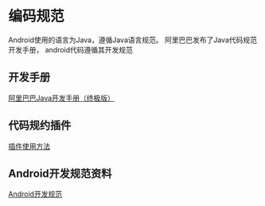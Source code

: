 # 编码规范
Android使用的语言为Java，遵循Java语言规范。 阿里巴巴发布了Java代码规范开发手册， android代码遵循其开发规范

## 开发手册
[阿里巴巴Java开发手册（终极版）](https://github.com/alibaba/p3c/blob/master/%E9%98%BF%E9%87%8C%E5%B7%B4%E5%B7%B4Java%E5%BC%80%E5%8F%91%E6%89%8B%E5%86%8C%EF%BC%88%E7%BB%88%E6%9E%81%E7%89%88%EF%BC%89.pdf)

## 代码规约插件
[插件使用方法](https://github.com/alibaba/p3c/blob/master/idea-plugin/README_cn.md)

## Android开发规范资料
[Android开发规范](http://www.jianshu.com/p/99239b9c1630)
